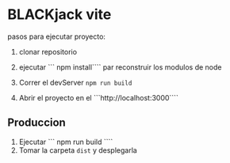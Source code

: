 
# BLACKjack vite 


pasos para ejecutar proyecto:


1. clonar repositorio

2. ejecutar ``` npm install```` par reconstruir los modulos de node

3. Correr el devServer ``` npm run build ```

4. Abrir el proyecto en el  ```http://localhost:3000````


## Produccion 


1. Ejecutar ``` npm run build ````
2. Tomar la carpeta ```dist``` y desplegarla


